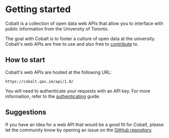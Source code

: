 # Getting started

Cobalt is a collection of open data web APIs that allow you to interface with public information from the University of Toronto.

The goal with Cobalt is to foster a culture of open data at the university. Cobalt's web APIs are free to use and also free to [contribute](./contributing.md) to.

## How to start

Cobalt's web APIs are hosted at the following URL:

```
https://cobalt.qas.im/api/1.0/
```

You will need to authenticate your requests with an API key. For more information, refer to the [authenticating](./authenticating.md) guide.

## Suggestions

If you have an idea for a web API that would be a good fit for Cobalt, please let the community know by opening an issue on the [GitHub repository](https://github.com/cobalt-uoft/cobalt/issues).
